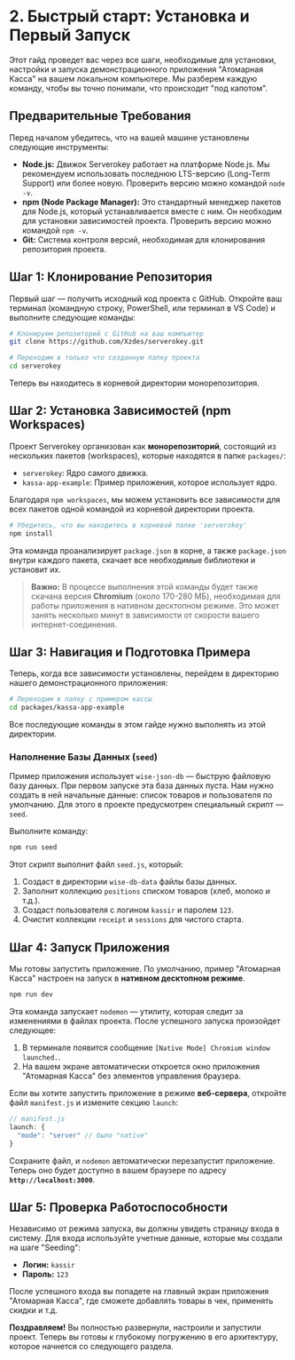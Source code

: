 # 2. Быстрый старт: Установка и Первый Запуск

Этот гайд проведет вас через все шаги, необходимые для установки, настройки и запуска демонстрационного приложения "Атомарная Касса" на вашем локальном компьютере. Мы разберем каждую команду, чтобы вы точно понимали, что происходит "под капотом".

## Предварительные Требования

Перед началом убедитесь, что на вашей машине установлены следующие инструменты:

*   **Node.js:** Движок Serverokey работает на платформе Node.js. Мы рекомендуем использовать последнюю LTS-версию (Long-Term Support) или более новую. Проверить версию можно командой `node -v`.
*   **npm (Node Package Manager):** Это стандартный менеджер пакетов для Node.js, который устанавливается вместе с ним. Он необходим для установки зависимостей проекта. Проверить версию можно командой `npm -v`.
*   **Git:** Система контроля версий, необходимая для клонирования репозитория проекта.

## Шаг 1: Клонирование Репозитория

Первый шаг — получить исходный код проекта с GitHub. Откройте ваш терминал (командную строку, PowerShell, или терминал в VS Code) и выполните следующие команды:

```bash
# Клонируем репозиторий с GitHub на ваш компьютер
git clone https://github.com/Xzdes/serverokey.git

# Переходим в только что созданную папку проекта
cd serverokey
```
Теперь вы находитесь в корневой директории монорепозитория.

## Шаг 2: Установка Зависимостей (npm Workspaces)

Проект Serverokey организован как **монорепозиторий**, состоящий из нескольких пакетов (workspaces), которые находятся в папке `packages/`:
*   `serverokey`: Ядро самого движка.
*   `kassa-app-example`: Пример приложения, которое использует ядро.

Благодаря `npm workspaces`, мы можем установить все зависимости для всех пакетов одной командой из корневой директории проекта.

```bash
# Убедитесь, что вы находитесь в корневой папке 'serverokey'
npm install
```
Эта команда проанализирует `package.json` в корне, а также `package.json` внутри каждого пакета, скачает все необходимые библиотеки и установит их.

> **Важно:** В процессе выполнения этой команды будет также скачана версия **Chromium** (около 170-280 МБ), необходимая для работы приложения в нативном десктопном режиме. Это может занять несколько минут в зависимости от скорости вашего интернет-соединения.

## Шаг 3: Навигация и Подготовка Примера

Теперь, когда все зависимости установлены, перейдем в директорию нашего демонстрационного приложения:

```bash
# Переходим в папку с примером кассы
cd packages/kassa-app-example
```
Все последующие команды в этом гайде нужно выполнять из этой директории.

### Наполнение Базы Данных (`seed`)

Пример приложения использует `wise-json-db` — быструю файловую базу данных. При первом запуске эта база данных пуста. Нам нужно создать в ней начальные данные: список товаров и пользователя по умолчанию. Для этого в проекте предусмотрен специальный скрипт — `seed`.

Выполните команду:
```bash
npm run seed
```
Этот скрипт выполнит файл `seed.js`, который:
1.  Создаст в директории `wise-db-data` файлы базы данных.
2.  Заполнит коллекцию `positions` списком товаров (хлеб, молоко и т.д.).
3.  Создаст пользователя с логином `kassir` и паролем `123`.
4.  Очистит коллекции `receipt` и `sessions` для чистого старта.

## Шаг 4: Запуск Приложения

Мы готовы запустить приложение. По умолчанию, пример "Атомарная Касса" настроен на запуск в **нативном десктопном режиме**.

```bash
npm run dev
```
Эта команда запускает `nodemon` — утилиту, которая следит за изменениями в файлах проекта. После успешного запуска произойдет следующее:
1.  В терминале появится сообщение `[Native Mode] Chromium window launched.`.
2.  На вашем экране автоматически откроется окно приложения "Атомарная Касса" без элементов управления браузера.

Если вы хотите запустить приложение в режиме **веб-сервера**, откройте файл `manifest.js` и измените секцию `launch`:
```javascript
// manifest.js
launch: {
  "mode": "server" // было "native"
}
```
Сохраните файл, и `nodemon` автоматически перезапустит приложение. Теперь оно будет доступно в вашем браузере по адресу **`http://localhost:3000`**.

## Шаг 5: Проверка Работоспособности

Независимо от режима запуска, вы должны увидеть страницу входа в систему. Для входа используйте учетные данные, которые мы создали на шаге "Seeding":
*   **Логин:** `kassir`
*   **Пароль:** `123`

После успешного входа вы попадете на главный экран приложения "Атомарная Касса", где сможете добавлять товары в чек, применять скидки и т.д.

**Поздравляем!** Вы полностью развернули, настроили и запустили проект. Теперь вы готовы к глубокому погружению в его архитектуру, которое начнется со следующего раздела.
